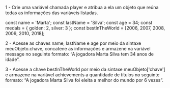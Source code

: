 1 - Crie uma variável chamada player e atribua a ela um objeto que reúna todas as informações das variáveis listadas.

const name = 'Marta';
const lastName = 'Silva';
const age = 34;
const medals = { golden: 2, silver: 3 };
const bestInTheWorld = [2006, 2007, 2008, 2009, 2010, 2018];

2 - Acesse as chaves name, lastName e age por meio da sintaxe meuObjeto.chave, concatene as informações e armazene na variável message no seguinte formato: “A jogadora Marta Silva tem 34 anos de idade”.

3 - Acesse a chave bestInTheWorld por meio da sintaxe meuObjeto['chave'] e armazene na variável achievements a quantidade de títulos no seguinte formato: “A jogadora Marta Silva foi eleita a melhor do mundo por 6 vezes”.